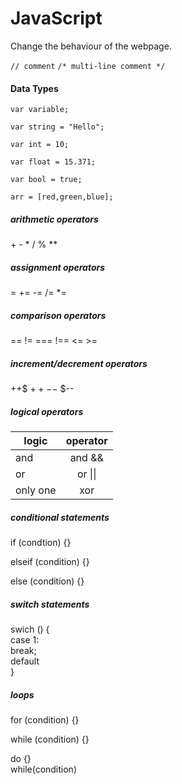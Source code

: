 # JavaScript

Change the behaviour of the webpage.

`// comment`
`/* multi-line comment */`

#### Data Types
```
var variable;

var string = "Hello";

var int = 10;

var float = 15.371;

var bool = true;

arr = [red,green,blue];
```

##### arithmetic operators
\+ \- \* / % **

##### assignment operators
= += -= /= *=

##### comparison operators
== != === !== <= >=

##### increment/decrement operators
++$ $++ --$ $--

##### logical operators
| logic   | operator | 
| ------- |:-------:| 
| and     | and  &&  | 
| or      | or  \|\| |    
| only one| xor      |    

##### conditional statements
if (condtion) {}

elseif (condition) {}

else (condition) {}

##### switch statements 
swich () {  
  case 1:   
  break;   
  default  
}

##### loops
for (condition) {}

while (condition) {}

do {}  
while(condition) 
